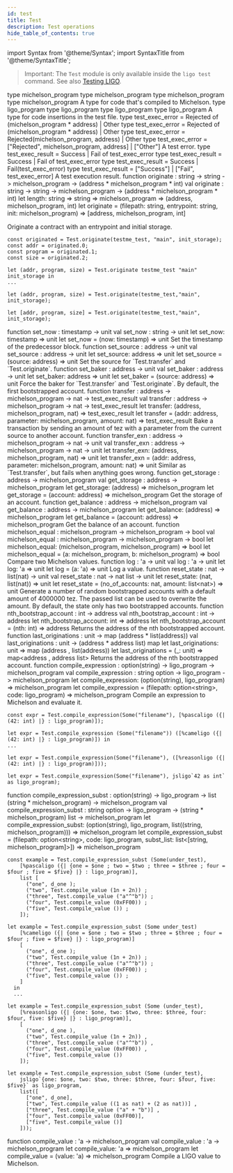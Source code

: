 ```yaml
---
id: test
title: Test
description: Test operations
hide_table_of_contents: true
---
```



import Syntax from '@theme/Syntax';
import SyntaxTitle from '@theme/SyntaxTitle';

> Important: The `Test` module is only available inside the `ligo test` command. See also [Testing LIGO](../advanced/testing).

<SyntaxTitle syntax="pascaligo">
type michelson_program
</SyntaxTitle>
<SyntaxTitle syntax="cameligo">
type michelson_program
</SyntaxTitle>
<SyntaxTitle syntax="reasonligo">
type michelson_program
</SyntaxTitle>
<SyntaxTitle syntax="jsligo">
type michelson_program
</SyntaxTitle>
A type for code that's compiled to Michelson.

<SyntaxTitle syntax="pascaligo">
type ligo_program
</SyntaxTitle>
<SyntaxTitle syntax="cameligo">
type ligo_program
</SyntaxTitle>
<SyntaxTitle syntax="reasonligo">
type ligo_program
</SyntaxTitle>
<SyntaxTitle syntax="jsligo">
type ligo_program
</SyntaxTitle>
A type for code insertions in the test file.

<SyntaxTitle syntax="pascaligo">
type test_exec_error = 
  Rejected of (michelson_program * address) 
| Other
</SyntaxTitle>
<SyntaxTitle syntax="cameligo">
type test_exec_error = 
  Rejected of (michelson_program * address) 
| Other
</SyntaxTitle>
<SyntaxTitle syntax="reasonligo">
type test_exec_error = 
  Rejected(michelson_program, address) 
| Other
</SyntaxTitle>
<SyntaxTitle syntax="jsligo">
type test_exec_error = 
  ["Rejected", michelson_program, address] 
| ["Other"]
</SyntaxTitle>
A test error.

<SyntaxTitle syntax="pascaligo">
type test_exec_result = 
  Success
| Fail of test_exec_error
</SyntaxTitle>
<SyntaxTitle syntax="cameligo">
type test_exec_result = 
  Success
| Fail of test_exec_error
</SyntaxTitle>
<SyntaxTitle syntax="reasonligo">
type test_exec_result = 
  Success
| Fail(test_exec_error)
</SyntaxTitle>
<SyntaxTitle syntax="jsligo">
type test_exec_result =
  ["Success"] 
| ["Fail", test_exec_error]
</SyntaxTitle>
A test execution result.

<SyntaxTitle syntax="pascaligo">
function originate : string -> string -> michelson_program -> (address * michelson_program * int)
</SyntaxTitle>
<SyntaxTitle syntax="cameligo">
val originate : string -> string -> michelson_program -> (address * michelson_program * int)
</SyntaxTitle>
<SyntaxTitle syntax="reasonligo">
let length: string => string => michelson_program => (address, michelson_program, int)
</SyntaxTitle>
<SyntaxTitle syntax="jsligo">
let originate = (filepath: string, entrypoint: string, init: michelson_program) => [address, michelson_program, int]
</SyntaxTitle>

Originate a contract with an entrypoint and initial storage.

<Syntax syntax="pascaligo">

```pascaligo skip
const originated = Test.originate(testme_test, "main", init_storage);
const addr = originated.0;
const program = originated.1;
const size = originated.2;
```

</Syntax>
<Syntax syntax="cameligo">

```cameligo skip
let (addr, program, size) = Test.originate testme_test "main" init_storage in
...
```

</Syntax>
<Syntax syntax="reasonligo">

```reasonligo skip
let (addr, program, size) = Test.originate(testme_test,"main", init_storage);
```

</Syntax>
<Syntax syntax="jsligo">

```jsligo skip
let [addr, program, size] = Test.originate(testme_test,"main", init_storage);
```

</Syntax>

<SyntaxTitle syntax="pascaligo">
function set_now : timestamp -> unit
</SyntaxTitle>
<SyntaxTitle syntax="cameligo">
val set_now : string -> unit
</SyntaxTitle>
<SyntaxTitle syntax="reasonligo">
let set_now: timestamp => unit
</SyntaxTitle>
<SyntaxTitle syntax="jsligo">
let set_now = (now: timestamp) => unit
</SyntaxTitle>
Set the timestamp of the predecessor block.

<SyntaxTitle syntax="pascaligo">
function set_source : address -> unit
</SyntaxTitle>
<SyntaxTitle syntax="cameligo">
val set_source : address -> unit
</SyntaxTitle>
<SyntaxTitle syntax="reasonligo">
let set_source: address => unit
</SyntaxTitle>
<SyntaxTitle syntax="jsligo">
let set_source = (source: address) => unit
</SyntaxTitle>
Set the source for `Test.transfer` and `Test.originate`.

<SyntaxTitle syntax="pascaligo">
function set_baker : address -> unit
</SyntaxTitle>
<SyntaxTitle syntax="cameligo">
val set_baker : address -> unit
</SyntaxTitle>
<SyntaxTitle syntax="reasonligo">
let set_baker: address => unit
</SyntaxTitle>
<SyntaxTitle syntax="jsligo">
let set_baker = (source: address) => unit
</SyntaxTitle>
Force the baker for `Test.transfer` and `Test.originate`. By default, the first bootstrapped account. 

<SyntaxTitle syntax="pascaligo">
function transfer : address -> michelson_program -> nat -> test_exec_result
</SyntaxTitle>
<SyntaxTitle syntax="cameligo">
val transfer : address -> michelson_program -> nat -> test_exec_result
</SyntaxTitle>
<SyntaxTitle syntax="reasonligo">
let transfer: (address, michelson_program, nat) => test_exec_result
</SyntaxTitle>
<SyntaxTitle syntax="jsligo">
let transfer = (addr: address, parameter: michelson_program, amount: nat) => test_exec_result
</SyntaxTitle>
Bake a transaction by sending an amount of tez with a parameter from the current source to another account. 

<SyntaxTitle syntax="pascaligo">
function transfer_exn : address -> michelson_program -> nat -> unit
</SyntaxTitle>
<SyntaxTitle syntax="cameligo">
val transfer_exn : address -> michelson_program -> nat -> unit
</SyntaxTitle>
<SyntaxTitle syntax="reasonligo">
let transfer_exn: (address, michelson_program, nat) => unit
</SyntaxTitle>
<SyntaxTitle syntax="jsligo">
let transfer_exn = (addr: address, parameter: michelson_program, amount: nat) => unit
</SyntaxTitle>
Similar as `Test.transfer`, but fails when anything goes wrong.

<SyntaxTitle syntax="pascaligo">
function get_storage : address -> michelson_program
</SyntaxTitle>
<SyntaxTitle syntax="cameligo">
val get_storage : address -> michelson_program
</SyntaxTitle>
<SyntaxTitle syntax="reasonligo">
let get_storage: (address) => michelson_program
</SyntaxTitle>
<SyntaxTitle syntax="jsligo">
let get_storage = (account: address) => michelson_program
</SyntaxTitle>
Get the storage of an account.

<SyntaxTitle syntax="pascaligo">
function get_balance : address -> michelson_program
</SyntaxTitle>
<SyntaxTitle syntax="cameligo">
val get_balance : address -> michelson_program
</SyntaxTitle>
<SyntaxTitle syntax="reasonligo">
let get_balance: (address) => michelson_program
</SyntaxTitle>
<SyntaxTitle syntax="jsligo">
let get_balance = (account: address) => michelson_program
</SyntaxTitle>
Get the balance of an account.

<SyntaxTitle syntax="pascaligo">
function michelson_equal : michelson_program -> michelson_program -> bool
</SyntaxTitle>
<SyntaxTitle syntax="cameligo">
val michelson_equal : michelson_program -> michelson_program -> bool
</SyntaxTitle>
<SyntaxTitle syntax="reasonligo">
let michelson_equal: (michelson_program, michelson_program) => bool
</SyntaxTitle>
<SyntaxTitle syntax="jsligo">
let michelson_equal = (a: michelson_program, b: michelson_program) => bool
</SyntaxTitle>
Compare two Michelson values.

<SyntaxTitle syntax="pascaligo">
function log : 'a -> unit
</SyntaxTitle>
<SyntaxTitle syntax="cameligo">
val log : 'a -> unit
</SyntaxTitle>
<SyntaxTitle syntax="reasonligo">
let log: 'a => unit
</SyntaxTitle>
<SyntaxTitle syntax="jsligo">
let log = (a: 'a) => unit
</SyntaxTitle>
Log a value.

<SyntaxTitle syntax="pascaligo">
function reset_state : nat -> list(nat) -> unit
</SyntaxTitle>
<SyntaxTitle syntax="cameligo">
val reset_state : nat -> nat list -> unit
</SyntaxTitle>
<SyntaxTitle syntax="reasonligo">
let reset_state: (nat, list(nat)) => unit
</SyntaxTitle>
<SyntaxTitle syntax="jsligo">
let reset_state = (no_of_accounts: nat, amount: list&lt;nat&gt;) => unit
</SyntaxTitle>
Generate a number of random bootstrapped accounts with a default amount of 4000000 tez. The passed list can be used to overwrite the amount.
By default, the state only has two bootstrapped accounts.

<SyntaxTitle syntax="pascaligo">
function nth_bootstrap_account : int -> address
</SyntaxTitle>
<SyntaxTitle syntax="cameligo">
val nth_bootstrap_account : int -> address
</SyntaxTitle>
<SyntaxTitle syntax="reasonligo">
let nth_bootstrap_account: int => address
</SyntaxTitle>
<SyntaxTitle syntax="jsligo">
let nth_bootstrap_account = (nth: int) => address
</SyntaxTitle>
Returns the address of the nth bootstrapped account.

<SyntaxTitle syntax="pascaligo">
function last_originations : unit -> map (address * list(address))
</SyntaxTitle>
<SyntaxTitle syntax="cameligo">
val last_originations : unit -> (address * address list) map
</SyntaxTitle>
<SyntaxTitle syntax="reasonligo">
let last_originations: unit => map (address , list(address))
</SyntaxTitle>
<SyntaxTitle syntax="jsligo">
let last_originations = (_: unit) => map&lt;address , address list&gt;
</SyntaxTitle>
Returns the address of the nth bootstrapped account.


<SyntaxTitle syntax="pascaligo">
function compile_expression : option(string) -> ligo_program -> michelson_program
</SyntaxTitle>
<SyntaxTitle syntax="cameligo">
val compile_expression : string option -> ligo_program -> michelson_program
</SyntaxTitle>
<SyntaxTitle syntax="reasonligo">
let compile_expression: (option(string), ligo_program) => michelson_program
</SyntaxTitle>
<SyntaxTitle syntax="jsligo">
let compile_expression = (filepath: option&lt;string&gt;, code: ligo_program) => michelson_program
</SyntaxTitle>
Compile an expression to Michelson and evaluate it.

<Syntax syntax="pascaligo">

```pascaligo skip
const expr = Test.compile_expression(Some("filename"), [%pascaligo ({| (42: int) |} : ligo_program)]);
```

</Syntax>
<Syntax syntax="cameligo">

```cameligo skip
let expr = Test.compile_expression (Some("filename")) ([%cameligo ({| (42: int) |} : ligo_program)]) in
...
```

</Syntax>
<Syntax syntax="reasonligo">

```reasonligo skip
let expr = Test.compile_expression(Some("filename"), ([%reasonligo ({| (42: int) |} : ligo_program)]));
```

</Syntax>
<Syntax syntax="jsligo">

```jsligo skip
let expr = Test.compile_expression(Some("filename"), jsligo`42 as int` as ligo_program);
```

</Syntax>

<SyntaxTitle syntax="pascaligo">
function compile_expression_subst : option(string) -> ligo_program -> list (string * michelson_program) -> michelson_program
</SyntaxTitle>
<SyntaxTitle syntax="cameligo">
val compile_expression_subst : string option -> ligo_program -> (string * michelson_program) list -> michelson_program
</SyntaxTitle>
<SyntaxTitle syntax="reasonligo">
let compile_expression_subst: (option(string), ligo_program, list((string, michelson_program))) => michelson_program
</SyntaxTitle>
<SyntaxTitle syntax="jsligo">
let compile_expression_subst = (filepath: option&lt;string&gt;, code: ligo_program, subst_list: list&lt;[string, michelson_program]&gt;]) => michelson_program
</SyntaxTitle>

<Syntax syntax="pascaligo">

```pascaligo skip
const example = Test.compile_expression_subst (Some(under_test),
    [%pascaligo ({| {one = $one ; two = $two ; three = $three ; four = $four ; five = $five} |} : ligo_program)],
    list [
      ("one", d_one );
      ("two", Test.compile_value (1n + 2n)) ;
      ("three", Test.compile_value ("a"^"b")) ;
      ("four", Test.compile_value (0xFF00)) ;
      ("five", Test.compile_value ()) ;
    ]);
```

</Syntax>
<Syntax syntax="cameligo">

```cameligo skip
let example = Test.compile_expression_subst (Some under_test)
    [%cameligo ({| {one = $one ; two = $two ; three = $three ; four = $four ; five = $five} |} : ligo_program)]
    [
      ("one", d_one );
      ("two", Test.compile_value (1n + 2n)) ;
      ("three", Test.compile_value ("a"^"b")) ;
      ("four", Test.compile_value (0xFF00)) ;
      ("five", Test.compile_value ()) ;
    ]
  in
  ...
```

</Syntax>
<Syntax syntax="reasonligo">

```reasonligo skip
let example = Test.compile_expression_subst (Some (under_test),
    [%reasonligo ({| {one: $one, two: $two, three: $three, four: $four, five: $five} |} : ligo_program)],
    [
      ("one", d_one ),
      ("two", Test.compile_value (1n + 2n)) ,
      ("three", Test.compile_value ("a"^"b")) ,
      ("four", Test.compile_value (0xFF00)) ,
      ("five", Test.compile_value ())
    ]); 
```

</Syntax>
<Syntax syntax="jsligo">

```jsligo skip
let example = Test.compile_expression_subst (Some (under_test),
    jsligo`{one: $one, two: $two, three: $three, four: $four, five: $five}` as ligo_program,
    list([
      ["one", d_one],
      ["two", Test.compile_value ((1 as nat) + (2 as nat))] ,
      ["three", Test.compile_value ("a" + "b")] ,
      ["four", Test.compile_value (0xFF00)],
      ["five", Test.compile_value ()]
    ])); 
```

</Syntax>

<SyntaxTitle syntax="pascaligo">
function compile_value : 'a -> michelson_program
</SyntaxTitle>
<SyntaxTitle syntax="cameligo">
val compile_value : 'a -> michelson_program
</SyntaxTitle>
<SyntaxTitle syntax="reasonligo">
let compile_value: 'a => michelson_program
</SyntaxTitle>
<SyntaxTitle syntax="jsligo">
let compile_value = (value: 'a) => michelson_program
</SyntaxTitle>
Compile a LIGO value to Michelson.



